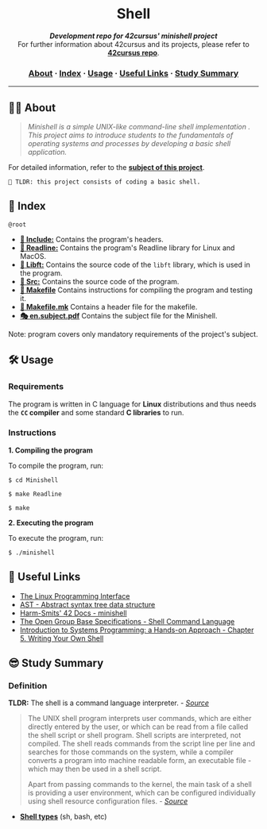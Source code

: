 <h1 align="center">
	Shell
</h1>

<p align="center">
	<b><i>Development repo for 42cursus' minishell project</i></b><br>
	For further information about 42cursus and its projects, please refer to <a href="https://www.42courses.com/"><b>42cursus repo</b></a>.
</p>

<h3 align="center">
	<a href="#%EF%B8%8F-about">About</a>
	<span> · </span>
	<a href="#-index">Index</a>
	<span> · </span>
	<a href="#%EF%B8%8F-usage">Usage</a>
	<span> · </span>
	<a href="#-useful-links">Useful Links</a>
	<span> · </span>
	<a href="#-study-summary">Study Summary</a>
</h3>

---


## 🤷🏻 About

> _Minishell is a simple UNIX-like command-line shell implementation . This project aims to introduce students to the fundamentals of operating systems and processes by developing a basic shell application._

For detailed information, refer to the [**subject of this project**](https://github.com/hovhannisyangevorg/Minishell/blob/main/en.subject.pdf).

	🚀 TLDR: this project consists of coding a basic shell.


## 📑 Index

`@root`

* [**📁 Include:**](Include/) 		Contains the program's headers.
* [**📁 Readline:**](Readline/) 	Contains the program's Readline library for Linux and MacOS.
* [**📁 Libft:**](Libft/) 		Contains the source code of the `libft` library, which is used in the program.
* [**📁 Src:**](Src/) 			Contains the source code of the program.
* [**📄 Makefile**](Makefile)   	Contains instructions for compiling the program and testing it.
* [**📄 Makefile.mk**](MakeFile.mk)   	Contains a header file for the makefile.
* [**🎭 en.subject.pdf**](MakeFile.mk)  Contains the subject file for the Minishell.


Note: program covers only mandatory requirements of the project's subject.


## 🛠️ Usage

### Requirements

The program is written in C language for **Linux** distributions and thus needs the **` CC ` compiler** and some standard **C libraries** to run.

### Instructions

**1. Compiling the program**

To compile the program, run:

```shell
$ cd Minishell
```
```shell
$ make Readline
```
```shell
$ make
```

**2. Executing the program**

To execute the program, run:

```shell
$ ./minishell
```


## 🔗 Useful Links

* [The Linux Programming Interface](https://sciencesoftcode.files.wordpress.com/2018/12/the-linux-programming-interface-michael-kerrisk-1.pdf)
* [AST - Abstract syntax tree data structure](https://en.wikipedia.org/wiki/Abstract_syntax_tree)
* [Harm-Smits' 42 Docs - minishell](https://harm-smits.github.io/42docs/projects/minishell)
* [The Open Group Base Specifications - Shell Command Language](https://pubs.opengroup.org/onlinepubs/009695399/utilities/xcu_chap02.html)
* [Introduction to Systems Programming: a Hands-on Approach - Chapter 5. Writing Your Own Shell ](https://www.cs.purdue.edu/homes/grr/SystemsProgrammingBook/Book/Chapter5-WritingYourOwnShell.pdf)


## 😎 Study Summary

### Definition

**TLDR:** The shell is a command language interpreter. - [_Source_](https://pubs.opengroup.org/onlinepubs/009695399/utilities/xcu_chap02.html)

> The UNIX shell program interprets user commands, which are either directly entered by the user, or which can be read from a file called the shell script or shell program. Shell scripts are interpreted, not compiled. The shell reads commands from the script line per line and searches for those commands on the system, while a compiler converts a program into machine readable form, an executable file - which may then be used in a shell script.
>
> Apart from passing commands to the kernel, the main task of a shell is providing a user environment, which can be configured individually using shell resource configuration files. - [_Source_](https://tldp.org/LDP/Bash-Beginners-Guide/html/sect_01_01.html)

* [**Shell types**](https://tldp.org/LDP/Bash-Beginners-Guide/html/sect_01_01.html) (sh, bash, etc)
